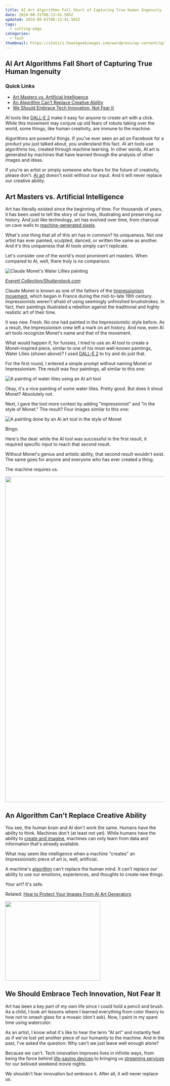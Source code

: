 ```yaml
---
title: AI Art Algorithms Fall Short of Capturing True Human Ingenuity
date: 2024-08-31T06:13:41.585Z
updated: 2024-09-01T06:13:41.585Z
tags:
  - cutting-edge
categories:
  - tech
thumbnail: https://static1.howtogeekimages.com/wordpress/wp-content/uploads/2022/10/AI-Art-Painting.jpg
---
```


## AI Art Algorithms Fall Short of Capturing True Human Ingenuity

### Quick Links

* [Art Masters vs. Artificial Intelligence](https://instagram-video-recordings.techidaily.com/in-2024-essential-tips-for-instagram-photos-with-custom-watermarks/)
* [An Algorithm Can't Replace Creative Ability](https://windows11.techidaily.com/process-to-undo-system-image-fault-0x80780119/)
* [We Should Embrace Tech Innovation, Not Fear It](https://vp-tips.techidaily.com/updated-in-2024-meme-masterpieces-iphones-here/)

 AI tools like [DALL-E 2](https://video-screen-grab.techidaily.com/new-2024-approved-home-sweet-habitat-6-basic-mc-dwellings-demystified/) make it easy for anyone to create art with a click. While this movement may conjure up old fears of robots taking over the world, some things, like human creativity, are immune to the machine.

 Algorithms are powerful things. If you've ever seen an ad on Facebook for a product you just talked about, you understand this fact. AI art tools use algorithms too, created through machine learning. In other words, AI art is generated by machines that have learned through the analysis of other images and ideas.

 If you're an artist or simply someone who fears for the future of creativity, please don't. [AI art](https://technical-tips.techidaily.com/the-ultimate-checklist-pre-purchase-assessments-for-optimal-video-recording-devices/) doesn't exist without our input. And it will never replace our creative ability.

##  Art Masters vs. Artificial Intelligence

 Art has literally existed since the beginning of time. For thousands of years, it has been used to tell the story of our lives, illustrating and preserving our history. And just like technology, art has evolved over time, from charcoal on cave walls to [machine-generated pixels](https://desktop-recording.techidaily.com/1715859646802-new-obs-full-screen-no-more-problem/).

 What's one thing that all of this art has in common? Its uniqueness. Not one artist has ever painted, sculpted, danced, or written the same as another. And it's this uniqueness that AI tools simply can't replicate.

 Let's consider one of the world's most prominent art masters. When compared to AI, well, there truly is no comparison.

![Claude Monet's Water Lillies painting](https://static1.howtogeekimages.com/wordpress/wp-content/uploads/2022/10/Waterlilies-Monet-Art.jpg) 

_[Everett Collection/Shutterstock.com](https://www.shutterstock.com/image-illustration/water-lilies-by-claude-monet-1919-747216235)_

 Claude Monet is known as one of the fathers of the [Impressionism movement](https://www.sothebys.com/en/art-movements/impressionism), which began in France during the mid-to-late 19th century. Impressionists weren't afraid of using seemingly unfinished brushstrokes. In fact, their paintings illustrated a rebellion against the traditional and highly realistic art of their time.

 It was new. Fresh. No one had painted in the Impressionistic style before. As a result, the Impressionism crew left a mark on art history. And now, even AI art tools recognize Monet's name and that of the movement.

 What would happen if, for funsies, I tried to use an AI tool to create a Monet-inspired piece, similar to one of his most well-known paintings, Water Lilies (shown above)? I used [DALL-E 2](https://openai.com/dall-e-2/) to try and do just that.

 For the first round, I entered a simple prompt without naming Monet or Impressionism. The result was four paintings, all similar to this one:

![A painting of water lilies using an AI art tool](https://static1.howtogeekimages.com/wordpress/wp-content/uploads/2022/10/Water-Lilies-Monet-AI.jpg) 

 Okay, it's a nice painting of some water lilies. Pretty good. But does it shout Monet? Absolutely not.

 Next, I gave the tool more context by adding "impressionist" and "in the style of Monet." The result? Four images similar to this one:

![A painting done by an AI art tool in the style of Monet](https://static1.howtogeekimages.com/wordpress/wp-content/uploads/2022/10/Monet-Water-Lilies-AI-Art.jpg) 

 Bingo.

 Here's the deal: while the AI tool was successful in the first result, it required specific input to reach that second result.

 Without Monet's genius and artistic ability, that second result wouldn't exist. The same goes for anyone and everyone who has ever created a thing.

 The machine requires us.

<!-- affiliate ads begin -->
<a href="https://ephamedtechinc.pxf.io/c/5597632/2095385/26400" target="_top" id="2095385"><img src="//a.impactradius-go.com/display-ad/26400-2095385" border="0" alt="" width="1024" height="1024"/></a><img height="0" width="0" src="https://imp.pxf.io/i/5597632/2095385/26400" style="position:absolute;visibility:hidden;" border="0" />
<!-- affiliate ads end -->
##  An Algorithm Can't Replace Creative Ability

 You see, the human brain and AI don't work the same. Humans have the ability to think. Machines don't (at least not yet). While humans have the ability to [create and imagine](https://hbr.org/2021/03/ai-should-augment-human-intelligence-not-replace-it), machines can only learn from data and information that's already available.

 What may seem like intelligence when a machine "creates" an Impressionistic piece of art is, well, artificial.

 A machine's [algorithm](https://change-location.techidaily.com/in-2024-how-to-use-ispoofer-on-samsung-galaxy-m14-4g-drfone-by-drfone-virtual-android/) can't replace the human mind. It can't replace our ability to use our emotions, experiences, and thoughts to create new things.

 Your art? It's safe.

Related: [How to Protect Your Images From AI Art Generators](https://article-files.techidaily.com/beyond-ustream-an-examination-of-video-streaming/) 

<!-- affiliate ads begin -->
<a href="https://dhgate.sjv.io/c/5597632/1678785/12108" target="_top" id="1678785"><img src="//a.impactradius-go.com/display-ad/12108-1678785" border="0" alt="" width="300" height="250"/></a>
<!-- affiliate ads end -->
##  We Should Embrace Tech Innovation, Not Fear It

 Art has been a key part of my own life since I could hold a pencil and brush. As a child, I took art lessons where I learned everything from color theory to how not to smash glass for a mosaic (don't ask). Now, I paint in my spare time using watercolor.

 As an artist, I know what it's like to hear the term "AI art" and instantly feel as if we've lost yet another piece of our humanity to the machine. And in the past, I've asked the question: Why can't we just leave well enough alone?

 Because we can't. Tech innovation improves lives in infinite ways, from being the force behind [life-saving devices](https://twitter-videos.techidaily.com/updated-twitch-your-way-mastering-twitter-video-livestreaming/) to bringing us [streaming services](https://www.reviewgeek.com/52108/the-big-6-music-streaming-services-compared-which-one-is-right-for-you/) for our beloved weekend movie nights.

 We shouldn't fear innovation but embrace it. After all, it will never replace us.

<ins class="adsbygoogle"
     style="display:block"
     data-ad-format="autorelaxed"
     data-ad-client="ca-pub-7571918770474297"
     data-ad-slot="1223367746"></ins>



<ins class="adsbygoogle"
     style="display:block"
     data-ad-client="ca-pub-7571918770474297"
     data-ad-slot="8358498916"
     data-ad-format="auto"
     data-full-width-responsive="true"></ins>


